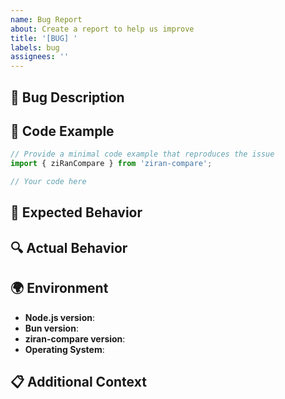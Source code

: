 ```yaml
---
name: Bug Report
about: Create a report to help us improve
title: '[BUG] '
labels: bug
assignees: ''
---
```


## 🐛 Bug Description

<!-- A clear and concise description of what the bug is -->

## 📄 Code Example

```typescript
// Provide a minimal code example that reproduces the issue
import { ziRanCompare } from 'ziran-compare';

// Your code here
```

## 🎯 Expected Behavior

<!-- A clear and concise description of what you expected to happen -->

## 🔍 Actual Behavior

<!-- A clear and concise description of what actually happened -->

## 🌍 Environment

- **Node.js version**: <!-- e.g., 18.17.0 -->
- **Bun version**: <!-- e.g., 1.0.0 -->
- **ziran-compare version**: <!-- e.g., 1.0.0 -->
- **Operating System**: <!-- e.g., macOS, Windows, Linux -->

## 📋 Additional Context

<!-- Add any other context about the problem here, including screenshots if applicable -->